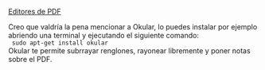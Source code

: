 [Editores de PDF](http://askubuntu.com/questions/16652/which-programs-can-i-use-to-edit-pdf-files)

Creo que valdría la pena mencionar a Okular, lo puedes instalar por ejemplo abriendo una terminal y ejecutando el siguiente comando:  
``` sudo apt-get install okular```  
Okular te permite subrrayar renglones, rayonear libremente y poner notas sobre el PDF.
